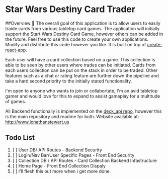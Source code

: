 # Star Wars Destiny Card Trader

##Overview :star2:
The overall goal of this application is to allow users to easily traide cards from various tabletop card games.
The application will initially support the Start Wars Destiny Card Game, however others can be added in the future.
Feel free to use this code to create your own applications. Modify and distribute this code however you like. It is 
built on top of [create-react-app](https://github.com/facebookincubator/create-react-app). 

Each user will have a card collection based on a game. This collection is able to be seen by other users where trades can be
initiated. Cards from each users collection can be put on the stack in order to be traded. Other features such as a chat 
or rating feature are further down the pipeline and take a hard second priority to the initially stated functionality.

I'm open to anyone who wants to join or collabortate, I'm an avid tabletop gamer and would love for this to expand to
assist gameplay for a multitude of games.

All Backend functionally is implemented on the [deck_api repo](https://github.com/jstewart0788/deck_api), however this is the
main repository and readme for both. Website available at: <http://www.jonathanstewart.us>

## Todo List
1. [ ] User DB/ API Routes - Backend Security
2. [ ] Login/Nav Bar/User Specific Pages -  Front End Security 
3. [ ] Collection DB / API Routes - Card Collection Backend Infastructure
4. [ ] Home Page - Front End Collection Dispaly
5. [ ] I'll flesh this out more when i get more done.

